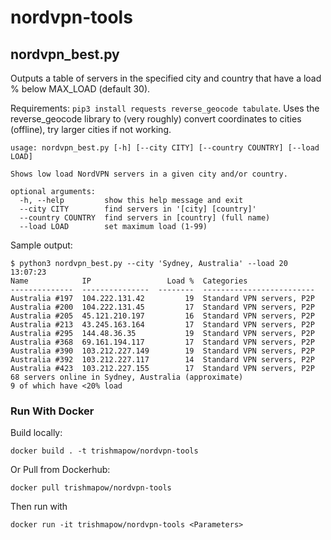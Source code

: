 # nordvpn-tools

## nordvpn_best.py
Outputs a table of servers in the specified city and country that have a load % below MAX_LOAD (default 30). 

Requirements: `pip3 install requests reverse_geocode tabulate`. Uses the reverse_geocode library to (very roughly) convert coordinates to cities (offline), try larger cities if not working.

```
usage: nordvpn_best.py [-h] [--city CITY] [--country COUNTRY] [--load LOAD]

Shows low load NordVPN servers in a given city and/or country.

optional arguments:
  -h, --help         show this help message and exit
  --city CITY        find servers in '[city] [country]'
  --country COUNTRY  find servers in [country] (full name)
  --load LOAD        set maximum load (1-99)
```

Sample output:
```
$ python3 nordvpn_best.py --city 'Sydney, Australia' --load 20                                                                                    13:07:23
Name            IP                 Load %  Categories
--------------  ---------------  --------  -------------------------
Australia #197  104.222.131.42         19  Standard VPN servers, P2P
Australia #200  104.222.131.45         17  Standard VPN servers, P2P
Australia #205  45.121.210.197         16  Standard VPN servers, P2P
Australia #213  43.245.163.164         17  Standard VPN servers, P2P
Australia #295  144.48.36.35           19  Standard VPN servers, P2P
Australia #368  69.161.194.117         17  Standard VPN servers, P2P
Australia #390  103.212.227.149        19  Standard VPN servers, P2P
Australia #392  103.212.227.117        14  Standard VPN servers, P2P
Australia #423  103.212.227.155        17  Standard VPN servers, P2P
68 servers online in Sydney, Australia (approximate)
9 of which have <20% load

```

### Run With Docker

Build locally:
```shell
docker build . -t trishmapow/nordvpn-tools
```
Or Pull from Dockerhub:
```shell
docker pull trishmapow/nordvpn-tools
```
Then run with
```shell
docker run -it trishmapow/nordvpn-tools <Parameters>
```
